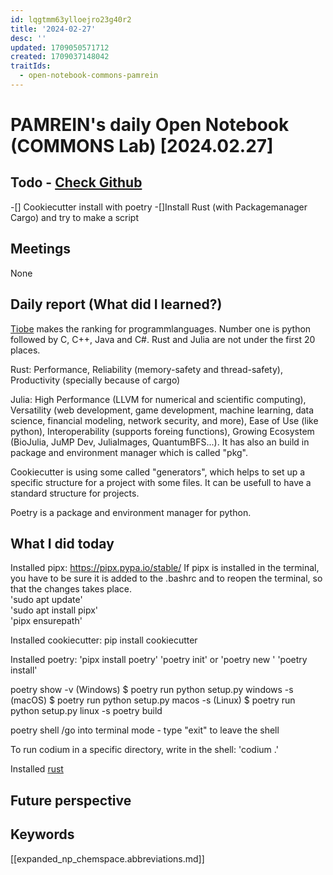 ```yaml
---
id: lqgtmm63ylloejro23g40r2
title: '2024-02-27'
desc: ''
updated: 1709050571712
created: 1709037148042
traitIds:
  - open-notebook-commons-pamrein
---
```


# PAMREIN's daily Open Notebook (COMMONS Lab) [2024.02.27]

## Todo - [Check Github](https://github.com/orgs/commons-research/projects/2/views/1)
-[] Cookiecutter install with poetry
-[]Install Rust (with Packagemanager Cargo) and try to make a script


## Meetings
None


## Daily report (What did I learned?)
[Tiobe](https://www.tiobe.com/tiobe-index/) makes the ranking for programmlanguages.
Number one is python followed by C, C++, Java and C#. Rust and Julia are not under the first 20 places.

Rust: Performance, Reliability (memory-safety and thread-safety), Productivity (specially because of cargo)

Julia: High Performance (LLVM for numerical and scientific computing), Versatility (web development, game development, machine learning, data science, financial modeling, network security, and more), Ease of Use (like python), Interoperability (supports foreing functions), Growing Ecosystem (BioJulia, JuMP Dev, JuliaImages, QuantumBFS...). It has also an build in package and environment manager which is called "pkg".

Cookiecutter is using some called "generators", which helps to set up a specific structure for a project with some files.
It can be usefull to have a standard structure for projects. 

Poetry is a package and environment manager for python.


## What I did today
Installed pipx: https://pipx.pypa.io/stable/
If pipx is installed in the terminal, you have to be sure it is added to the .bashrc and to reopen the terminal, so that the changes takes place.  
'sudo apt update'  
'sudo apt install pipx'  
'pipx ensurepath'  


Installed cookiecutter: 
pip install cookiecutter

Installed poetry: 
'pipx install poetry'
'poetry init' or 'poetry new <projectname>'
'poetry install'

poetry show -v
(Windows) $ poetry run python setup.py windows -s
(macOS)   $ poetry run python setup.py macos -s
(Linux)   $ poetry run python setup.py linux -s
poetry build

poetry shell /go into terminal mode - type "exit" to leave the shell

To run codium in a specific directory, write in the shell: 'codium .'
 

Installed [rust](https://www.rust-lang.org/tools/install)



## Future perspective



## Keywords
[[expanded_np_chemspace.abbreviations.md]]
